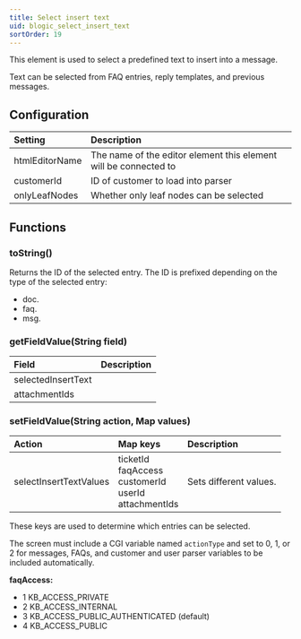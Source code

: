 ```yaml
---
title: Select insert text
uid: blogic_select_insert_text
sortOrder: 19
---
```


This element is used to select a predefined text to insert into a message.

Text can be selected from FAQ entries, reply templates, and previous messages.

## Configuration

| Setting        | Description                                                      |
|:---------------|:-----------------------------------------------------------------|
| htmlEditorName | The name of the editor element this element will be connected to |
| customerId     | ID of customer to load into parser                               |
| onlyLeafNodes  | Whether only leaf nodes can be selected                          |

## Functions

### toString()

Returns the ID of the selected entry. The ID is prefixed depending on the type of the selected entry:

* doc.
* faq.
* msg.

### getFieldValue(String field)

| Field              | Description |
|:-------------------|:------------|
| selectedInsertText |             |
| attachmentIds      |             |

### setFieldValue(String action, Map values)

| Action                 | Map keys               | Description                                                        |
|:-----------------------|:-----------------------|:-------------------------------------------------------------------|
| selectInsertTextValues | ticketId<br/>faqAccess<br/>customerId<br/>userId<br/>attachmentIds | Sets different values. |

These keys are used to determine which entries can be selected.

The screen must include a CGI variable named `actionType` and set to 0, 1, or 2 for messages, FAQs, and customer and user parser variables to be included automatically.

**faqAccess:**

* 1 KB_ACCESS_PRIVATE
* 2 KB_ACCESS_INTERNAL
* 3 KB_ACCESS_PUBLIC_AUTHENTICATED (default)
* 4 KB_ACCESS_PUBLIC
